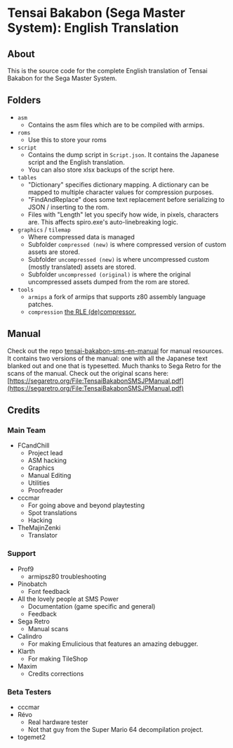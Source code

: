 [//]: <> (This readme is in the markdown format. Please preview in a markdown parser.)

# Tensai Bakabon (Sega Master System): English Translation

## About
This is the source code for the complete English translation of Tensai Bakabon for the Sega Master System.

## Folders
* `asm`
	* Contains the asm files which are to be compiled with armips.
* `roms`
	* Use this to store your roms
* `script`
	* Contains the dump script in `Script.json`. It contains the Japanese script and the English translation.
	* You can also store xlsx backups of the script here.
* `tables`
	* "Dictionary" specifies dictionary mapping. A dictionary can be mapped to multiple character values for compression purposes.
	* "FindAndReplace" does some text replacement before serializing to JSON / inserting to the rom.
	* Files with "Length" let you specify how wide, in pixels, characters are. This affects spiro.exe's auto-linebreaking logic.
* `graphics` / `tilemap`
	* Where compressed data is managed
	* Subfolder `compressed (new)` is where compressed version of custom assets are stored.
	* Subfolder `uncompressed (new)` is where uncompressed custom (mostly translated) assets are stored.
	* Subfolder `uncompressed (original)` is where the original uncompressed assets dumped from the rom are stored.
* `tools`
	* `armips` a fork of armips that supports z80 assembly language patches.
	* `compression` [the RLE (de)compressor.](https://github.com/romh-acking/tensei-bakabon-de-compressor)
## Manual
Check out the repo [tensai-bakabon-sms-en-manual](https://github.com/romh-acking/tensai-bakabon-sms-en-manual) for manual resources. It contains two versions of the manual: one with all the Japanese text blanked out and one that is typesetted. Much thanks to Sega Retro for the scans of the manual. Check out the original scans here:
[https://segaretro.org/File:TensaiBakabonSMSJPManual.pdf](https://segaretro.org/File:TensaiBakabonSMSJPManual.pdf)

## Credits

### Main Team
* FCandChill
	* Project lead
	* ASM hacking
	* Graphics
	* Manual Editing
	* Utilities
	* Proofreader
* cccmar
	* For going above and beyond playtesting
	* Spot translations
	* Hacking
* TheMajinZenki
	* Translator
### Support
* Prof9
	* armipsz80 troubleshooting
* Pinobatch
	* Font feedback
* All the lovely people at SMS Power
	* Documentation (game specific and general)
	* Feedback
* Sega Retro
	* Manual scans
* Calindro
	* For making Emulicious that features an amazing debugger.
* Klarth
	* For making TileShop
* Maxim
	* Credits corrections

### Beta Testers
* cccmar
* Révo
	* Real hardware tester
	* Not that guy from the Super Mario 64 decompilation project.
* togemet2